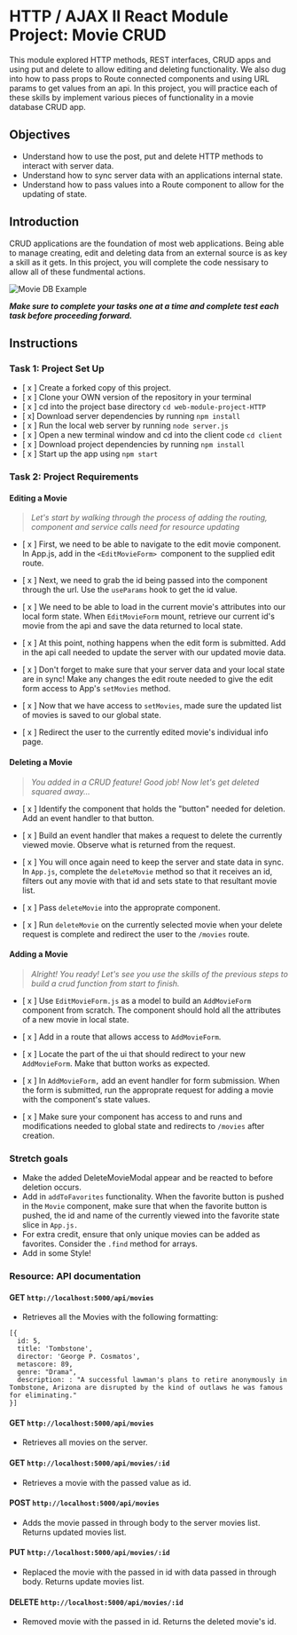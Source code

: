 # HTTP / AJAX II React Module Project: Movie CRUD

This module explored HTTP methods, REST interfaces, CRUD apps and using put and delete to allow editing and deleting functionality. We also dug into how to pass props to Route connected components and using URL params to get values from an api. In this project, you will practice each of these skills by implement various pieces of functionality in a movie database CRUD app.

## Objectives

- Understand how to use the post, put and delete HTTP methods to interact with server data.
- Understand how to sync server data with an applications internal state.
- Understand how to pass values into a Route component to allow for the updating of state.

## Introduction

CRUD applications are the foundation of most web applications. Being able to manage creating, edit and deleting data from an external source is as key a skill as it gets. In this project, you will complete the code nessisary to allow all of these fundmental actions.

![Movie DB Example](project-goals.gif)

**_Make sure to complete your tasks one at a time and complete test each task before proceeding forward._**

## Instructions

### Task 1: Project Set Up

- [ x ] Create a forked copy of this project.
- [ x ] Clone your OWN version of the repository in your terminal
- [ x ] cd into the project base directory `cd web-module-project-HTTP`
- [ x] Download server dependencies by running `npm install`
- [ x ] Run the local web server by running `node server.js`
- [ x ] Open a new terminal window and cd into the client code `cd client`
- [ x ] Download project dependencies by running `npm install`
- [ x ] Start up the app using `npm start`

### Task 2: Project Requirements

#### Editing a Movie

> _Let's start by walking through the process of adding the routing, component and service calls need for resource updating_

- [ x ] First, we need to be able to navigate to the edit movie component. In App.js, add in the `<EditMovieForm> `component to the supplied edit route.

- [ x ] Next, we need to grab the id being passed into the component through the url. Use the `useParams` hook to get the id value.

- [ x ] We need to be able to load in the current movie's attributes into our local form state. When `EditMovieForm` mount, retrieve our current id's movie from the api and save the data returned to local state.

- [ x ] At this point, nothing happens when the edit form is submitted. Add in the api call needed to update the server with our updated movie data.

- [ x ] Don't forget to make sure that your server data and your local state are in sync! Make any changes the edit route needed to give the edit form access to App's `setMovies` method.

- [ x ] Now that we have access to `setMovies`, made sure the updated list of movies is saved to our global state.

- [ x ] Redirect the user to the currently edited movie's individual info page.

#### Deleting a Movie

> _You added in a CRUD feature! Good job! Now let's get deleted squared away..._

- [ x ] Identify the component that holds the "button" needed for deletion. Add an event handler to that button.

- [ x ] Build an event handler that makes a request to delete the currently viewed movie. Observe what is returned from the request.

- [ x ] You will once again need to keep the server and state data in sync. In `App.js`, complete the `deleteMovie` method so that it receives an id, filters out any movie with that id and sets state to that resultant movie list.

- [ x ] Pass `deleteMovie` into the approprate component.

- [ x ] Run `deleteMovie` on the currently selected movie when your delete request is complete and redirect the user to the `/movies` route.

#### Adding a Movie

> _Alright! You ready! Let's see you use the skills of the previous steps to build a crud function from start to finish._

- [ x ] Use `EditMovieForm.js` as a model to build an `AddMovieForm` component from scratch. The component should hold all the attributes of a new movie in local state.

- [ x ] Add in a route that allows access to `AddMovieForm`.

- [ x ] Locate the part of the ui that should redirect to your new `AddMovieForm`. Make that button works as expected.

- [ x ] In `AddMovieForm,` add an event handler for form submission. When the form is submitted, run the approprate request for adding a movie with the component's state values.

- [ x ] Make sure your component has access to and runs and modifications needed to global state and redirects to `/movies` after creation.

### Stretch goals

- Make the added DeleteMovieModal appear and be reacted to before deletion occurs.
- Add in `addToFavorites` functionality. When the favorite button is pushed in the `Movie` component, make sure that when the favorite button is pushed, the id and name of the currently viewed into the favorite state slice in `App.js.`
- For extra credit, ensure that only unique movies can be added as favorites. Consider the `.find` method for arrays.
- Add in some Style!

### Resource: API documentation

#### GET `http://localhost:5000/api/movies`

- Retrieves all the Movies with the following formatting:

```
[{
  id: 5,
  title: 'Tombstone',
  director: 'George P. Cosmatos',
  metascore: 89,
  genre: "Drama",
  description: : "A successful lawman's plans to retire anonymously in Tombstone, Arizona are disrupted by the kind of outlaws he was famous for eliminating."
}]
```

#### GET `http://localhost:5000/api/movies`

- Retrieves all movies on the server.

#### GET `http://localhost:5000/api/movies/:id`

- Retrieves a movie with the passed value as id.

#### POST `http://localhost:5000/api/movies`

- Adds the movie passed in through body to the server movies list. Returns updated movies list.

#### PUT `http://localhost:5000/api/movies/:id`

- Replaced the movie with the passed in id with data passed in through body. Returns update movies list.

#### DELETE `http://localhost:5000/api/movies/:id`

- Removed movie with the passed in id. Returns the deleted movie's id.
